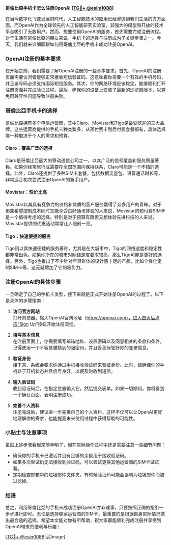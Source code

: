 **哥倫比亞手机卡怎么注册OpenAI [[TG💪+ @esim1088](https://t.me/s/esim1088)]**

在当今数字化飞速发展的时代，人工智能技术的应用已经渗透到我们生活的方方面面。而OpenAI作为全球领先的人工智能研究实验室，其强大的模型和开放的技术平台吸引了无数用户。然而，想要使用OpenAI的服务，首先需要完成注册流程。对于生活在哥倫比亞的朋友来说，手机卡的选择与注册成为了关键步骤之一。今天，我们就来详细聊聊如何用哥倫比亞的手机卡成功注册OpenAI。

### OpenAI注册的基本要求

在开始之前，我们需要了解OpenAI注册的一些基本要求。首先，OpenAI的注册页面需要访问者能够正常接收短信验证码。这意味着你需要一个有效的手机号码，并且该号码必须支持国际短信服务。其次，你的网络环境应该稳定，能够顺利打开注册页面并完成验证过程。最后，确保你的设备上安装了最新的浏览器版本，以避免因兼容性问题导致注册失败。

### 哥倫比亞手机卡的选择

哥倫比亞拥有多个电信运营商，其中Claro、Movistar和Tigo是最受欢迎的三大品牌。这些运营商提供的手机卡种类繁多，从预付费卡到后付费套餐都有，具体选择哪一种取决于个人的需求和预算。

#### Claro：覆盖广泛的选择

Claro是哥倫比亞最大的移动通信公司之一，以其广泛的信号覆盖和服务质量著称。如果你经常旅行或需要在全国范围内保持联系，Claro可能是一个不错的选择。此外，Claro还提供了多种SIM卡套餐，包括数据流量包、语音通话时长等，非常适合初次尝试注册OpenAI的新手用户。

#### Movistar：性价比高

Movistar以其具有竞争力的价格和优质的客户服务赢得了众多用户的青睐。对于那些希望控制成本同时又能享受良好通讯体验的人来说，Movistar的预付费SIM卡是一个值得考虑的选择。特别是对于预算有限但又想体验先进科技的人来说，Movistar提供的优惠活动常常让人眼前一亮。

#### Tigo：快速便捷的服务

Tigo则以其快速便捷的服务著称，尤其是在大城市中，Tigo的网络速度和稳定性都非常出色。如果你所在的城市对网络速度要求较高，那么Tigo可能是更好的选择。另外，Tigo也推出了不少针对年轻群体的设计感十足的产品，比如个性化定制SIM卡等，这无疑增加了它的吸引力。

### 注册OpenAI的具体步骤

一旦确定了自己的手机卡类型，接下来就是正式开始注册OpenAI的过程了。以下是具体的步骤指南：

1. **访问官方网站**  
   打开浏览器，输入OpenAI官网地址（https://openai.com），进入首页后点击“Sign Up”按钮开始注册流程。

2. **填写基本信息**  
   在注册页面上，你需要填写邮箱地址、设置密码以及同意相关的条款和条件。记得使用一个不容易被猜到的强密码，并且妥善保管好你的登录信息。

3. **验证身份**  
   接下来，系统会要求你通过手机接收验证码来验证身份。此时，请确保你的手机处于开机状态并且信号良好，以便及时收到短信。

4. **输入验证码**  
   收到验证码后，在指定位置输入它，然后提交表单。如果一切顺利，你将看到一个确认页面，表明注册成功。

5. **完善个人资料**  
   注册完成后，建议进一步完善自己的个人资料，这样不仅可以让OpenAI更好地理解你的需求，也能提高未来使用过程中获得帮助的可能性。

### 小贴士与注意事项

虽然上述步骤看起来简单明了，但在实际操作过程中还是需要注意一些细节问题：

- 确保你的手机卡已激活并且有足够的余额用于接收验证码。
- 如果多次尝试仍无法接收到验证码，可以尝试更换其他运营商的SIM卡试试看。
- 定期检查邮箱中的垃圾邮件文件夹，有时候验证码可能会误判为垃圾邮件而被过滤掉。

### 结语

总之，利用哥倫比亞的手机卡成功注册OpenAI并非难事，只要按照正确的指引一步步进行即可。无论是选择哪家运营商的SIM卡，最重要的是根据自身实际情况做出最合适的选择。希望本文能对你有所帮助，祝大家都能顺利完成注册并享受到OpenAI带来的便利与乐趣！

[[TG💪+ @esim1088](https://t.me/s/esim1088) ![Image](https://i.postimg.cc/4NQfJmqS/Snipaste-2025-05-13-00-14-12.png)]